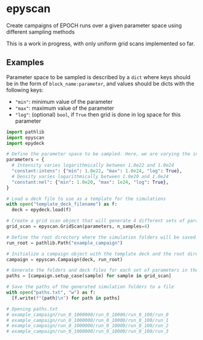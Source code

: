 # epyscan

Create campaigns of EPOCH runs over a given parameter space using
different sampling methods

This is a work in progress, with only uniform grid scans implemented
so far.

## Examples

Parameter space to be sampled is described by a `dict` where keys
should be in the form of `block_name:parameter`, and values should
be dicts with the following keys:

- `"min"`: minimum value of the parameter
- `"max"`: maximum value of the parameter
- `"log"`: (optional) `bool`, if `True` then grid is done in
  log space for this parameter

```python
import pathlib
import epyscan
import epydeck

# Define the parameter space to be sampled. Here, we are varying the intensity and density.
parameters = {
  # Intensity varies logarithmically between 1.0e22 and 1.0e24
  "constant:intens": {"min": 1.0e22, "max": 1.0e24, "log": True},
  # Density varies logarithmically between 1.0e20 and 1.0e24
  "constant:nel": {"min": 1.0e20, "max": 1e24, "log": True},
}

# Load a deck file to use as a template for the simulations
with open("template_deck_filename") as f:
  deck = epydeck.load(f)

# Create a grid scan object that will generate 4 different sets of parameters within the specified ranges
grid_scan = epyscan.GridScan(parameters, n_samples=4)

# Define the root directory where the simulation folders will be saved. This directory will be created if it doesn't exist.
run_root = pathlib.Path("example_campaign")

# Initialize a campaign object with the template deck and the root directory. This will manage the creation of simulation cases.
campaign = epyscan.Campaign(deck, run_root)

# Generate the folders and deck files for each set of parameters in the grid scan
paths = [campaign.setup_case(sample) for sample in grid_scan]

# Save the paths of the generated simulation folders to a file
with open("paths.txt", "w") as f:
  [f.write(f"{path}\n") for path in paths]

# Opening paths.txt
# example_campaign/run_0_1000000/run_0_10000/run_0_100/run_0
# example_campaign/run_0_1000000/run_0_10000/run_0_100/run_1
# example_campaign/run_0_1000000/run_0_10000/run_0_100/run_2
# example_campaign/run_0_1000000/run_0_10000/run_0_100/run_3
```
